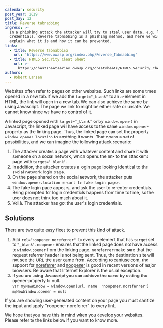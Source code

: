 ```yaml
---
calendar: security
post_year: 2019
post_day: 12
title: Reverse tabnabbing
ingress: >-
  In a phishing attack the attacker will try to steal user data, e.g. login
  credentials. Reverse tabnabbing is a phishing method, and here we will try to
  explain what it is and how it can be prevented.
links:
  - title: Reverse tabnabbing
    url: 'https://www.owasp.org/index.php/Reverse_Tabnabbing'
  - title: HTML5 Security Cheat Sheet
    url: >-
      https://cheatsheetseries.owasp.org/cheatsheets/HTML5_Security_Cheat_Sheet.html#tabnabbing
authors:
  - Robert Larsen
---
```

Websites often refer to pages on other websites. Such links are some times opened in a new tab. If we add the `target="_blank"` to an `a`-element in HTML, the link will open in a new tab. We can also achieve the same by using Javascript. The page we link to might be either safe or unsafe. We cannot know since we have no control of it. 

A linked page opened with `target="_blank"` or by `window.open()` in Javascript, the linked page will have access to the same `window.opener`-property as the linking page. Thus, the linked page can set the property  `window.opener.location` to anything it wants. That opens a set of possibilities, and we can imagine the following attack scenario:

1. The attacker creates a page with whatever content and share it with someone on a social network, which opens the link to the attacker's page with `target="_blank"`.
2. In addition, the attacker creates a login page looking identical to the social network login page.
3. On the page shared on the social network, the attacker puts `window.opener.location = <url to fake login page>`. 
4. The fake login page appears, and ask the user to re-enter credentials. Being prompted for login credentials happens from time to time, so the user does not think too much about it.
5. Voilà. The attacker has got the user's login credentials. 

## Solutions

There are two quite easy fixes to prevent this kind of attack.

1. Add `rel="noopener noreferrer" `to every `a`-element that has `target` set to `"_blank"`. `noopener` ensures that the linked page does not have access to `window.opener` from the linking page. `noreferrer` make sure that the request referrer header is not being sent. Thus, the destination site will not see the URL the user came from. According to caniuse.com, the support for [noreferrer](https://caniuse.com/#search=noreferrer) and [noopener](https://caniuse.com/#search=noopener) is good in recent versions of major browsers. Be aware that Internet Explorer is the usual exception. 
2. If you are using Javascript you can achieve the same by setting the opener-property to null.\
   `var myNewWindow = window.open(url, name, 'noopener,noreferrer')`\
   `myNewWindow.opener = null`

If you are showing user-generated content on your page you must sanitize the input and apply "noopener noreferrer" to every link. 

We hope that you have this in mind when you develop your websites. Please refer to the links below if you want to know more.
